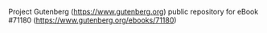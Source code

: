 Project Gutenberg (https://www.gutenberg.org) public repository for
eBook #71180 (https://www.gutenberg.org/ebooks/71180)
